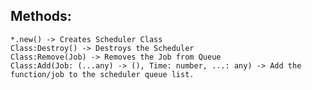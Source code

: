 ## Methods:
    *.new() -> Creates Scheduler Class
    Class:Destroy() -> Destroys the Scheduler
    Class:Remove(Job) -> Removes the Job from Queue
    Class:Add(Job: (...any) -> (), Time: number, ...: any) -> Add the function/job to the scheduler queue list.